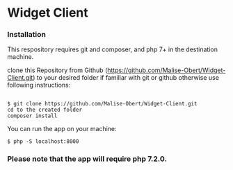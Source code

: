 # Widget Client

### Installation

This respository requires git and composer, and php 7+ in the destination machine.

clone this Repository from Github (https://github.com/Malise-Obert/Widget-Client.git) to your desired folder if familiar with git or github otherwise use following instructions:

```

$ git clone https://github.com/Malise-Obert/Widget-Client.git
cd to the created folder
composer install
```

You can run the app on your machine:

```
$ php -S localhost:8000
```

### Please note that the app will require php 7.2.0.

